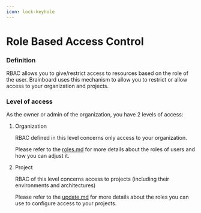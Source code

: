 ```yaml
---
icon: lock-keyhole
---
```


# Role Based Access Control

### Definition

RBAC allows you to give/restrict access to resources based on the role of the user. Brainboard uses this mechanism to allow you to restrict or allow access to your organization and projects.

### Level of access

As the owner or admin of the organization, you have 2 levels of access:

1.  Organization

    RBAC defined in this level concerns only access to your organization.

    Please refer to the [roles.md](../settings/rbac/roles.md "mention") for more details about the roles of users and how you can adjust it.
2.  Project

    RBAC of this level concerns access to projects (including their environments and architectures)

    Please refer to the [update.md](../settings/rbac/update.md "mention") for more details about the roles you can use to configure access to your projects.
